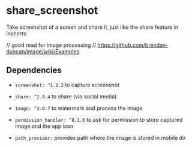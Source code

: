# share_screenshot

Take screenshot of a screen and share it, just like the share feature in inshorts


// good read for image processing
// https://github.com/brendan-duncan/image/wiki/Examples

## Dependencies

-   `screenshot: ^1.2.3`  to capture screenshot
-   `share: ^2.0.4`       to share (via social media)
-   `image: ^3.0.7`       to watermark and process the image 

-   `permission_handler: ^8.1.6` to ask for permission to store captured image and the app icon
-   `path_provider:`             provides path where the <update which image after checking> image is stored in mobile dir
